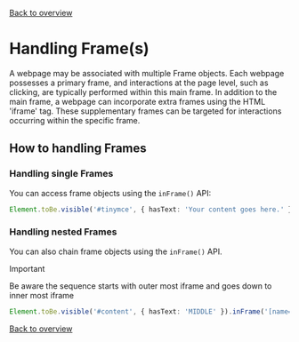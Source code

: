 [Back to overview](../guides.md)

# Handling Frame(s)

A webpage may be associated with multiple Frame objects. Each webpage possesses a primary frame, and interactions at the page level, 
such as clicking, are typically performed within this main frame. In addition to the main frame, a webpage can incorporate extra 
frames using the HTML 'iframe' tag. These supplementary frames can be targeted for interactions occurring within the specific frame.

## How to handling Frames

### Handling single Frames

You can access frame objects using the `inFrame()` API:

```typescript
Element.toBe.visible('#tinymce', { hasText: 'Your content goes here.' }).inFrame('#mce_0_ifr');
```

### Handling nested Frames

You can also chain frame objects using the `inFrame()` API.
> [!IMPORTANT]
> Be aware the sequence starts with outer most iframe and goes down to inner most iframe

```typescript
Element.toBe.visible('#content', { hasText: 'MIDDLE' }).inFrame('[name="frame-top"]').inFrame('[name="frame-middle"]');
```

[Back to overview](../guides.md)
